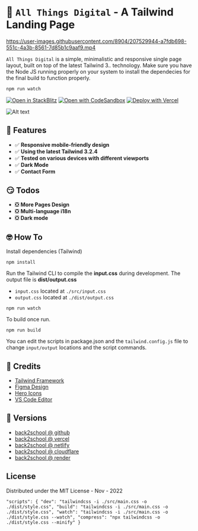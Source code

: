 # 👋 `All Things Digital` - A Tailwind Landing Page



https://user-images.githubusercontent.com/8904/207529944-a7fdb698-551c-4a3b-8561-7d85b1c9aaf9.mp4



`All Things Digital` is a simple, minimalistic and responsive single page layout, built on top of the latest Tailwind 3.*.* technology. Make sure you have the Node JS running properly on your system to install the dependecies for the final build to function properly. 

```bash
npm run watch
```

[![Open in StackBlitz](https://developer.stackblitz.com/img/open_in_stackblitz.svg)](https://stackblitz.com/github/leonism/all-things-digital?file=README.md)
[![Open with CodeSandbox](https://assets.codesandbox.io/github/button-edit-lime.svg)](https://codesandbox.io/s/github.com/leonism/all-things-digital/)
[![Deploy with Vercel](https://vercel.com/button)](https://vercel.com/new/clone?repository-url=https%3A%2F%2Fgithub.com%2Fleonism%2Fall-things-digital)

![Alt text](/back2school.png?raw=true)

## 🚀 Features

- ✅ **Responsive mobile-friendly design**
- ✅ **Using the latest Tailwind 3.2.4**
- ✅ **Tested on various devices with different viewports**
- ✅ **Dark Mode**
- ✅ **Contact Form**

## 😏 Todos

- ❎ **More Pages Design**
- ❎ **Multi-language i18n**
- ❎ **Dark mode**

## 🤓 How To

Install dependencies (Tailwind)

```
npm install
```

Run the Tailwind CLI to compile the **input.css** during development. The output file is **dist/output.css**

- `input.css`  located at `./src/input.css`
- `output.css` located at `./dist/output.css`


```
npm run watch
```

To build once run.

```
npm run build
```

You can edit the scripts in package.json and the `tailwind.config.js` file to change `input/output` locations and the script commands.

## 🔗 Credits

- [Tailwind Framework](https://tailwindcss.com/docs/installation/)
- [Figma Design](https://www.figma.com/community/file/1012878506205031695)
- [Hero Icons](https://heroicons.com/)
- [VS Code Editor](https://code.visualstudio.com/)

## 🧬 Versions

- [back2school @ github](https://github.com/leonism/back2school)
- [back2school @ vercel](https://back2school-two.vercel.app/)
- [back2school @ netlify](https://back2school.netlify.app/)
- [back2school @ cloudflare](https://back2school.pages.dev)
- [back2school @ render](https://back2school.onrender.com)

## License
Distributed under the MIT License - Nov - 2022

`"scripts": {
    "dev": "tailwindcss -i ./src/main.css -o ./dist/style.css",
    "build": "tailwindcss -i ./src/main.css -o ./dist/style.css",
    "watch": "tailwindcss -i ./src/main.css -o ./dist/style.css --watch",
    "compress": "npx tailwindcss -o ./dist/style.css --minify"
  }`
